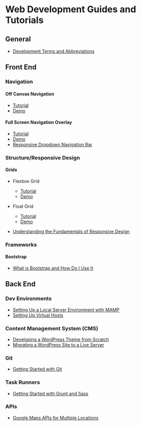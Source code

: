 Web Development Guides and Tutorials
========

## General

* [Development Terms and Abbreviations](http://www.taniarascia.com/development-terms-abbreviations/)

## Front End

### Navigation

#### Off Canvas Navigation

* [Tutorial](http://www.taniarascia.com/off-canvas-navigation/)
* [Demo](http://codepen.io/taniarascia/full/QjBwpB/)

#### Full Screen Navigation Overlay
* [Tutorial](http://www.taniarascia.com/full-screen-navigation-overlay/)
* [Demo](http://codepen.io/taniarascia/full/yYrXRG/)
* [Responsive Dropdown Navigation Bar](http://www.taniarascia.com/responsive-dropdown-navigation-bar/)

### Structure/Responsive Design

#### Grids

* Flexbox Grid
  * [Tutorial](http://www.taniarascia.com/easiest-flex-grid-ever/)
  * [Demo](http://codepen.io/taniarascia/full/rOLEGe/)
* Float Grid
  * [Tutorial](http://www.taniarascia.com/you-dont-need-a-framework/)
  * [Demo](http://codepen.io/taniarascia/pen/GpGdyy)

* [Understanding the Fundamentals of Responsive Design](http://www.taniarascia.com/you-dont-need-a-framework/)


### Frameworks

#### Bootstrap

* [What is Bootstrap and How Do I Use It](http://www.taniarascia.com/what-is-bootstrap-and-how-do-i-use-it/)

## Back End

### Dev Environments

* [Setting Up a Local Server Environment with MAMP](http://www.taniarascia.com/local-environment/)
* [Setting Up Virtual Hosts](http://www.taniarascia.com/setting-up-virtual-hosts/)

### Content Management System (CMS)

* [Developing a WordPress Theme from Scratch](http://www.taniarascia.com/developing-a-wordpress-theme-from-scratch/)
* [Migrating a WordPress Site to a Live Server](http://www.taniarascia.com/migrating-a-wordpress-site-to-a-live-server/)

### Git

* [Getting Started with Git](http://www.taniarascia.com/getting-started-with-git/)

### Task Runners

* [Getting Started with Grunt and Sass](http://www.taniarascia.com/getting-started-with-grunt-and-sass/)

### APIs

* [Google Maps APIs for Multiple Locations](http://www.taniarascia.com/google-maps-apis-for-multiple-locations/)
